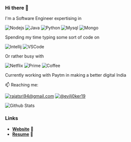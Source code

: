 ### Hi there 👋

I'm a Software Engineer expertising in

![Nodejs](https://img.shields.io/badge/node_js-339933?style=for-the-badge&logo=node.js&logoColor=white)
![Java](https://img.shields.io/badge/java-007396?style=for-the-badge&logo=java&logoColor=white)
![Python](https://img.shields.io/badge/python-3776AB?style=for-the-badge&logo=python&logoColor=white)
![Mysql](https://img.shields.io/badge/mysql-4479A1?style=for-the-badge&logo=mysql&logoColor=white)
![Mongo](https://img.shields.io/badge/mongo_db-47A248?style=for-the-badge&logo=mongodb&logoColor=white)

Spending my time typing some sort of code on

![Intellij](https://img.shields.io/badge/intelli_j-000?style=for-the-badge&logo=intellij-idea&logoColor=white)
![VSCode](https://img.shields.io/badge/vs_code-007ACC?style=for-the-badge&logo=visual-studio-code&logoColor=white)

Or rather busy with

![Netflix](https://img.shields.io/badge/netflix-E50914?style=for-the-badge&logo=netflix&logoColor=white)
![Prime](https://img.shields.io/badge/prime-00A8E1?style=for-the-badge&logo=amazon-prime&logoColor=white)
![Coffee](https://img.shields.io/badge/coffee-FF813F?style=for-the-badge&logo=buy-me-a-coffee&logoColor=white)

Currently working with Paytm in making a better digital India

📫 Reaching me: 

[![rajatsri94@gmail.com](https://img.shields.io/badge/mail_to-rajatsri94-D14836?style=for-the-badge&logo=gmail&logoColor=white)](mailto:rajatsri94@gmail.com) [![@evilj0ker19](https://img.shields.io/badge/tweet_to-evilj0ker19-1DA1F2?style=for-the-badge&logo=twitter&logoColor=white)](https://twitter.com/evilj0ker19)

![Github Stats](https://github-readme-stats.vercel.app/api?username=rajat19&bg_color=30,e96443,904e95&title_color=fff&text_color=fff&show_icons=true&icon_color=fff)

### Links

- [**Website**](https://rajat19.github.io) 🔮 
- [**Resume**](https://rajatsrivastava.herokuapp.com/resume.pdf) 📄

